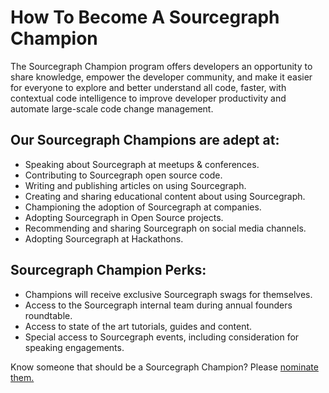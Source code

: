 # How To Become A Sourcegraph Champion

The Sourcegraph Champion program offers developers an opportunity to share knowledge, empower the developer community, and make it easier for everyone to explore and better understand all code, faster, with contextual code intelligence to improve developer productivity and automate large-scale code change management.

## Our Sourcegraph Champions are adept at:

* Speaking about Sourcegraph at meetups & conferences.
* Contributing to Sourcegraph open source code.
* Writing and publishing articles on using Sourcegraph.
* Creating and sharing educational content about using Sourcegraph.
* Championing the adoption of Sourcegraph at companies.
* Adopting Sourcegraph in Open Source projects.
* Recommending and sharing Sourcegraph on social media channels.
* Adopting Sourcegraph at Hackathons.

## Sourcegraph Champion Perks:

- Champions will receive exclusive Sourcegraph swags for themselves.
- Access to the Sourcegraph internal team during annual founders roundtable.
- Access to state of the art tutorials, guides and content.
- Special access to Sourcegraph events, including consideration for speaking engagements.

Know someone that should be a Sourcegraph Champion? Please [nominate them.](https://forms.gle/QP6BBCpN1TwQfHzo6)

